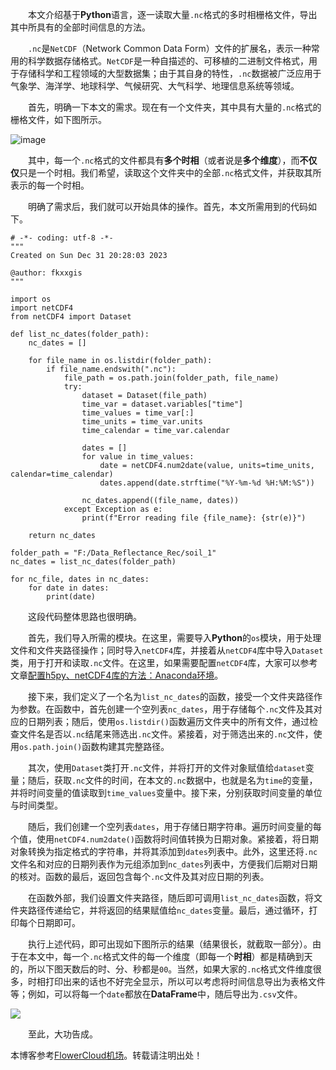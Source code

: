 
  本文介绍基于**Python**语言，逐一读取大量`.nc`格式的多时相栅格文件，导出其中所具有的全部时间信息的方法。


  `.nc`是`NetCDF`（Network Common Data Form）文件的扩展名，表示一种常用的科学数据存储格式。`NetCDF`是一种自描述的、可移植的二进制文件格式，用于存储科学和工程领域的大型数据集；由于其自身的特性，`.nc`数据被广泛应用于气象学、海洋学、地球科学、气候研究、大气科学、地理信息系统等领域。


  首先，明确一下本文的需求。现在有一个文件夹，其中具有大量的`.nc`格式的栅格文件，如下图所示。


![image](https://img2024.cnblogs.com/blog/3080295/202410/3080295-20241022170108717-2075121586.png)


  其中，每一个`.nc`格式的文件都具有**多个时相**（或者说是**多个维度**），而**不仅仅**只是一个时相。我们希望，读取这个文件夹中的全部`.nc`格式文件，并获取其所表示的每一个时相。


  明确了需求后，我们就可以开始具体的操作。首先，本文所需用到的代码如下。



```
# -*- coding: utf-8 -*-
"""
Created on Sun Dec 31 20:28:03 2023

@author: fkxxgis
"""

import os
import netCDF4
from netCDF4 import Dataset

def list_nc_dates(folder_path):
    nc_dates = []

    for file_name in os.listdir(folder_path):
        if file_name.endswith(".nc"):
            file_path = os.path.join(folder_path, file_name)
            try:
                dataset = Dataset(file_path)
                time_var = dataset.variables["time"]
                time_values = time_var[:]
                time_units = time_var.units
                time_calendar = time_var.calendar

                dates = []
                for value in time_values:
                    date = netCDF4.num2date(value, units=time_units, calendar=time_calendar)
                    dates.append(date.strftime("%Y-%m-%d %H:%M:%S"))

                nc_dates.append((file_name, dates))
            except Exception as e:
                print(f"Error reading file {file_name}: {str(e)}")

    return nc_dates

folder_path = "F:/Data_Reflectance_Rec/soil_1"
nc_dates = list_nc_dates(folder_path)

for nc_file, dates in nc_dates:
    for date in dates:
        print(date)

```

  这段代码整体思路也很明确。


  首先，我们导入所需的模块。在这里，需要导入**Python**的`os`模块，用于处理文件和文件夹路径操作；同时导入`netCDF4`库，并接着从`netCDF4`库中导入`Dataset`类，用于打开和读取`.nc`文件。在这里，如果需要配置`netCDF4`库，大家可以参考文章[配置h5py、netCDF4库的方法：Anaconda环境](https://github.com)。


  接下来，我们定义了一个名为`list_nc_dates`的函数，接受一个文件夹路径作为参数。在函数中，首先创建一个空列表`nc_dates`，用于存储每个`.nc`文件及其对应的日期列表；随后，使用`os.listdir()`函数遍历文件夹中的所有文件，通过检查文件名是否以`.nc`结尾来筛选出`.nc`文件。紧接着，对于筛选出来的`.nc`文件，使用`os.path.join()`函数构建其完整路径。


  其次，使用`Dataset`类打开`.nc`文件，并将打开的文件对象赋值给`dataset`变量；随后，获取`.nc`文件的时间，在本文的`.nc`数据中，也就是名为`time`的变量，并将时间变量的值读取到`time_values`变量中。接下来，分别获取时间变量的单位与时间类型。


  随后，我们创建一个空列表`dates`，用于存储日期字符串。遍历时间变量的每个值，使用`netCDF4.num2date()`函数将时间值转换为日期对象。紧接着，将日期对象转换为指定格式的字符串，并将其添加到`dates`列表中。此外，这里还将`.nc`文件名和对应的日期列表作为元组添加到`nc_dates`列表中，方便我们后期对日期的核对。函数的最后，返回包含每个`.nc`文件及其对应日期的列表。


  在函数外部，我们设置文件夹路径，随后即可调用`list_nc_dates`函数，将文件夹路径传递给它，并将返回的结果赋值给`nc_dates`变量。最后，通过循环，打印每个日期即可。


  执行上述代码，即可出现如下图所示的结果（结果很长，就截取一部分）。由于在本文中，每一个`.nc`格式文件的每一个维度（即每一个**时相**）都是精确到天的，所以下图天数后的时、分、秒都是`00`。当然，如果大家的`.nc`格式文件维度很多，时相打印出来的话也不好完全显示，所以可以考虑将时间信息导出为表格文件等；例如，可以将每一个`date`都放在**DataFrame**中，随后导出为`.csv`文件。


![](https://img2024.cnblogs.com/blog/3080295/202410/3080295-20241022170059730-706955529.png)


  至此，大功告成。


 本博客参考[FlowerCloud机场](https://hushicha.org)。转载请注明出处！
